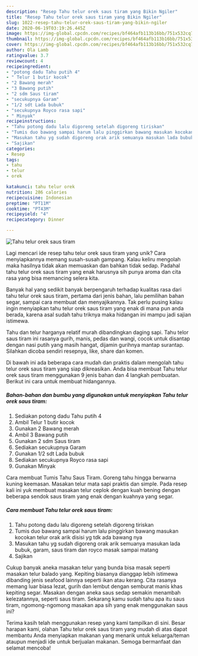 ```yaml
---
description: "Resep Tahu telur orek saus tiram yang Bikin Ngiler"
title: "Resep Tahu telur orek saus tiram yang Bikin Ngiler"
slug: 1022-resep-tahu-telur-orek-saus-tiram-yang-bikin-ngiler
date: 2020-06-19T03:19:26.445Z
image: https://img-global.cpcdn.com/recipes/bf464afb113b16bb/751x532cq70/tahu-telur-orek-saus-tiram-foto-resep-utama.jpg
thumbnail: https://img-global.cpcdn.com/recipes/bf464afb113b16bb/751x532cq70/tahu-telur-orek-saus-tiram-foto-resep-utama.jpg
cover: https://img-global.cpcdn.com/recipes/bf464afb113b16bb/751x532cq70/tahu-telur-orek-saus-tiram-foto-resep-utama.jpg
author: Ola Lamb
ratingvalue: 3.7
reviewcount: 4
recipeingredient:
- "potong dadu Tahu putih 4"
- " Telur 1 butir kocok"
- "2 Bawang merah"
- "3 Bawang putih"
- "2 sdm Saus tiram"
- "secukupnya Garam"
- "1/2 sdt Lada bubuk"
- "secukupnya Royco rasa sapi"
- " Minyak"
recipeinstructions:
- "Tahu potong dadu lalu digoreng setelah digoreng tiriskan"
- "Tumis duo bawang sampai harum lalu pinggirkan bawang masukan kocokan telur orak arik disisi yg tdk ada bawang nya"
- "Masukan tahu yg sudah digoreng orak arik semuanya masukan lada bubuk, garam, saus tiram dan royco masak sampai matang"
- "Sajikan"
categories:
- Resep
tags:
- tahu
- telur
- orek

katakunci: tahu telur orek 
nutrition: 286 calories
recipecuisine: Indonesian
preptime: "PT11M"
cooktime: "PT43M"
recipeyield: "4"
recipecategory: Dinner

---
```



![Tahu telur orek saus tiram](https://img-global.cpcdn.com/recipes/bf464afb113b16bb/751x532cq70/tahu-telur-orek-saus-tiram-foto-resep-utama.jpg)

Lagi mencari ide resep tahu telur orek saus tiram yang unik? Cara menyiapkannya memang susah-susah gampang. Kalau keliru mengolah maka hasilnya tidak akan memuaskan dan bahkan tidak sedap. Padahal tahu telur orek saus tiram yang enak harusnya sih punya aroma dan cita rasa yang bisa memancing selera kita.

Banyak hal yang sedikit banyak berpengaruh terhadap kualitas rasa dari tahu telur orek saus tiram, pertama dari jenis bahan, lalu pemilihan bahan segar, sampai cara membuat dan menyajikannya. Tak perlu pusing kalau ingin menyiapkan tahu telur orek saus tiram yang enak di mana pun anda berada, karena asal sudah tahu triknya maka hidangan ini mampu jadi sajian istimewa.

Tahu dan telur harganya relatif murah dibandingkan daging sapi. Tahu telor saus tiram ini rasanya gurih, manis, pedas dan wangi, cocok untuk disantap dengan nasi putih yang masih hangat, dijamin gurihnya mantap surantap. Silahkan dicoba sendiri resepnya, like, share dan komen.


Di bawah ini ada beberapa cara mudah dan praktis dalam mengolah tahu telur orek saus tiram yang siap dikreasikan. Anda bisa membuat Tahu telur orek saus tiram menggunakan 9 jenis bahan dan 4 langkah pembuatan. Berikut ini cara untuk membuat hidangannya.

<!--inarticleads1-->

##### Bahan-bahan dan bumbu yang digunakan untuk menyiapkan Tahu telur orek saus tiram:

1. Sediakan potong dadu Tahu putih 4
1. Ambil  Telur 1 butir kocok
1. Gunakan 2 Bawang merah
1. Ambil 3 Bawang putih
1. Gunakan 2 sdm Saus tiram
1. Sediakan secukupnya Garam
1. Gunakan 1/2 sdt Lada bubuk
1. Sediakan secukupnya Royco rasa sapi
1. Gunakan  Minyak


Cara membuat Tumis Tahu Saus Tiram. Goreng tahu hingga berwarna kuning keemasan. Masakan telur mata sapi praktis dan simple. Pada resep kali ini yuk membuat masakan telur ceplok dengan kuah bening dengan beberapa sendok saus tiram yang enak dengan kuahnya yang segar. 

<!--inarticleads2-->

##### Cara membuat Tahu telur orek saus tiram:

1. Tahu potong dadu lalu digoreng setelah digoreng tiriskan
1. Tumis duo bawang sampai harum lalu pinggirkan bawang masukan kocokan telur orak arik disisi yg tdk ada bawang nya
1. Masukan tahu yg sudah digoreng orak arik semuanya masukan lada bubuk, garam, saus tiram dan royco masak sampai matang
1. Sajikan


Cukup banyak aneka masakan telur yang bunda bisa masak seperti masakan telur balado yang. Kepiting biasanya dianggap lebih istimewa dibanding jenis seafood lainnya seperti ikan atau kerang. Cita rasanya memang luar biasa lezat, gurih dan lembut dengan semburat manis khas kepiting segar. Masakan dengan aneka saus sedap semakin menambah kelezatannya, seperti saus tiram. Sekarang kamu sudah tahu apa itu saus tiram, ngomong-ngomong masakan apa sih yang enak menggunakan saus ini? 

Terima kasih telah menggunakan resep yang kami tampilkan di sini. Besar harapan kami, olahan Tahu telur orek saus tiram yang mudah di atas dapat membantu Anda menyiapkan makanan yang menarik untuk keluarga/teman ataupun menjadi ide untuk berjualan makanan. Semoga bermanfaat dan selamat mencoba!
